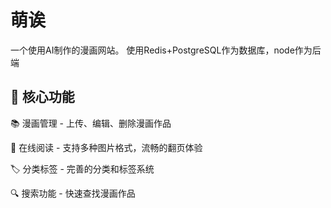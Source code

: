 # 萌诶
  一个使用AI制作的漫画网站。
  使用Redis+PostgreSQL作为数据库，node作为后端

##  🎯 核心功能
📚 漫画管理 - 上传、编辑、删除漫画作品

👀 在线阅读 - 支持多种图片格式，流畅的翻页体验

🏷️ 分类标签 - 完善的分类和标签系统

🔍 搜索功能 - 快速查找漫画作品
